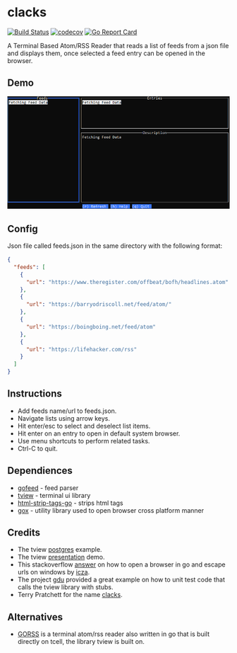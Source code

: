 # clacks
[![Build Status](https://api.travis-ci.com/barryodev/clacks.svg?branch=main)](https://travis-ci.com/github/barryodev/clacks)
[![codecov](https://codecov.io/gh/barryodev/clacks/branch/main/graph/badge.svg)](https://app.codecov.io/gh/barryodev/clacks)
[![Go Report Card](https://goreportcard.com/badge/github.com/barryodev/clacks)](https://goreportcard.com/report/github.com/barryodev/clacks)

A Terminal Based Atom/RSS Reader that reads a list of feeds from a json file and displays them, once selected a feed entry can be opened in the browser.

## Demo
![demo](img/clacksDemo.gif)

## Config
Json file called feeds.json in the same directory with the following format:
```json
{
  "feeds": [
    {
      "url": "https://www.theregister.com/offbeat/bofh/headlines.atom"
    },
    {
      "url": "https://barryodriscoll.net/feed/atom/"
    },
    {
      "url": "https://boingboing.net/feed/atom"
    },
    {
      "url": "https://lifehacker.com/rss"
    }
  ]
}
```

## Instructions
- Add feeds name/url to feeds.json. 
- Navigate lists using arrow keys. 
- Hit enter/esc to select and deselect list items.
- Hit enter on an entry to open in default system browser.
- Use menu shortcuts to perform related tasks.
- Ctrl-C to quit.

## Dependiences 
- [gofeed](https://github.com/mmcdole/gofeed) - feed parser
- [tview](https://github.com/rivo/tview) - terminal ui library
- [html-strip-tags-go](https://github.com/grokify/html-strip-tags-go) - strips html tags
- [gox](https://github.com/icza/gox) - utility library used to open browser cross platform manner

## Credits
- The tview [postgres](https://github.com/rivo/tview/wiki/Postgres) example.
- The tview [presentation](https://github.com/rivo/tview/tree/master/demos/presentation) demo.  
- This stackoverflow [answer](https://stackoverflow.com/questions/39320371/how-start-web-server-to-open-page-in-browser-in-golang) on how to open a browser in go and escape urls on windows by [icza](https://stackoverflow.com/users/1705598/icza).
- The project [gdu](https://github.com/dundee/gdu) provided a great example on how to unit test code that calls the tview library with stubs.
- Terry Pratchett for the name [clacks](https://discworld.fandom.com/wiki/Clacks).

## Alternatives
- [GORSS](https://github.com/lallassu/gorss) is a terminal atom/rss reader also written in go that is built directly on tcell, the library tview is built on.